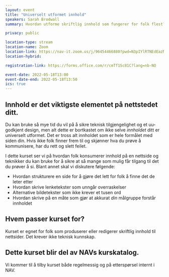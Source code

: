 ```yaml
---
layout: event
title: "Universelt utformet innhold"
speakers: Sarah Brodwall
summary: Hvordan utforme skriftlig innhold som fungerer for folk flest? Kurset blir del av NAVs interne kurskatalog.

privacy: public

location-type: stream
location-name: Zoom
location-link: https://nav-it.zoom.us/j/96454466880?pwd=N3pIYlRTNEdEazNpVkg5bk1tb2Q1dz09
location-hybrid:

registration-link: https://forms.office.com/r/cmTf1Sc81C?lang=nb-NO

event-date: 2022-05-18T13:00
event-date-end: 2022-05-18T13:50
ics: true
---
```

## Innhold er det viktigste elementet på nettstedet ditt.
Du kan bruke så mye tid du vil på å sikre teknisk tilgjengelighet og et uu-godkjent design, men alt dette er bortkastet om ikke selve _innholdet_ ditt er universelt utformet.  Det er tross alt innholdet som er hele formålet med siden din.  Hvis ikke folk finner frem til og skjønner hva du prøve å kommunisere, har du rett og slett feilet.

I dette kurset ser vi på hvordan folk konsumerer innhold på en nettside og teknikker du kan bruke for å sikre at så mange som mulig får tilgang til det du prøver å si.  Blant annet skal vi diskutere følgende:

- Hvordan strukturere en side for å gjøre det lett for folk å finne det de leter etter
- Hvordan skrive lenketekster som unngår overraskelser
- Alternative bildetekster som ikke krever et tusen ord
- Hvordan skrive på en måte som gjør at akkurat _din_ målgruppe forstår innholdet

## Hvem passer kurset for?
Kurset er egnet for folk som produserer eller redigerer skriftlig innhold til nettsider.  Det krever ikke teknisk kunnskap.

## Dette kurset blir del av NAVs kurskatalog.
Vi kommer til å tilby kurset både regelmessig og på etterspørsel internt i NAV.